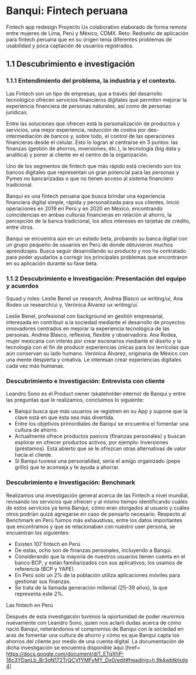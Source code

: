 # Banqui: Fintech peruana
 Fintech app redesign
Proyecto Ux colaborativo elaborado de forma remota entre mujeres de Lima, Perú y México, CDMX.
Reto: Rediseño de aplicación para fintech peruana que en su origen tenía diferentes problemas de usabilidad y poca captación de usuarios registrados.

## 1.1 Descubrimiento e investigación

### 1.1.1 Entendimiento del problema, la industria y el contexto.

Las Fintech son un tipo de empresas, que a través del desarrollo tecnológico ofrecen servicios financieros digitales que permiten mejorar la experiencia financiera de personas naturales, así como de personas jurídicas.

Entre las soluciones que ofrecen está la personalización de productos y servicios, una mejor experiencia, reducción de costos por des-intermediación de bancos y, sobre todo, el control de las operaciones financieras desde el celular. Esto lo logran al centrarse en 3 puntos: las finanzas (gestión de ahorros, inversiones, étc.), la tecnología (big data y analítica) y poner al cliente en el centro de la organización.

Uno de los segmentos de fintech que más rápido está creciendo son los bancos digitales que representan un gran potencial para las personas y Pymes no bancarizadas o que no tienen acceso al sistema financiero tradicional.

Banqui es una fintech peruana que busca brindar una experiencia financiera digital simple, rápida y personalizada para sus clientes. Inició operaciones en 2019 en Perú y en 2020 en México, encontrando coincidencias en ambas culturas financieras en relación al ahorro, la percepción de la banca tradicional, los altos intereses en tarjetas de crédito, entre otros.

Banqui se encuentra aún en un estado beta, probando su banca digital con un grupo pequeño de usuarios en Perú de donde obtuvieron muchos aprendizajes. Busca seguir desarrollando su producto y nos ha contratado para poder ayudarlos a corregir los principales problemas que encontraron en su aplicación durante su fase beta.

### 1.1.2 Descubrimiento e Investigación: Presentación del equipo y acuerdos

Squad y roles: Leslie Benel ux research, Andrea Blasco ux writing/ui, Ana Rodeo ux research/ui y, Verónica Álvarez ux writing/ui.

Leslie Benel, profesional con background en gestión empresarial, interesada en contribuir a la sociedad mediante el desarrollo de proyectos innovadores centrados en mejorar la experiencia tecnológica de las personas.
Andrea Blasco, reflexiva, flexible y observadora.
Ana Rodea, mujer mexicana con interés por crear escenarios mediante el diseño y la tecnología con el fin de producir experiencias únicas para los terrícolas que aún conservan su lado humano.
Verónica Álvarez, originaria de México con una mente despierta y creativa. Le interesan crear experiencias digitales cada vez más humanas.

### Descubrimiento e Investigación: Entrevista con cliente

Leandro Sono es el Product owner (skateholder interno) de Banqui y entre las preguntas que le realizamos, concluimos lo siguiente:

- Banqui busca que más usuarios se registren en su App y supone que la clave está en que ésta sea más divertida.
- Entre los objetivos primordiales de Banqui se encuentra el fomentar una cultura de ahorro.
- Actualmente ofrece productos pasivos (finanzas personales) y buscan explorar en ofrecer productos activos, por ejemplo: Inversiones (préstamos). Está abierto que se le ofrezcan otras alternativas de valor hacia el cliente.
- Si Banqui tuviese una personalidad, sería el amigo organizado (pepe grillo) que te aconseja y te ayuda a ahorrar.

### Descubrimiento e Investigación: Benchmark

Realizamos una investigación general acerca de las Fintech a nivel mundial, revisando los servicios que ofrecen y al mismo tiempo identificando cuáles de estos servicios ya tenía Banqui, cómo eran otorgados al usuario y cuáles otros podrían  quizá agregarse en caso de pensarlo necesario. Respecto al Benchmark en Perú fuimos más exhaustivas, entre los datos importantes que encontramos y que se relacionaban con nuestro user persona, se encuentran los siguientes:

+ Existen 107 fintech en Perú
+ De estas, ocho son de finanzas personales, incluyendo a Banqui.
+ Considerando que la mayoría de nuestros usuarios tienen cuenta en el banco BCP, y están familiarizados con sus aplicativos; los usamos de referencia (BCP y YAPE).
+ En Perú solo un 2% de la población utiliza aplicaciones móviles para gestionar sus finanzas.
+ Se trata de la llamada generación millenial (25–39 años), la que representa este 2%.

Las fintech en Perú

Después de esta investigación tuvimos la oportunidad de poder reunirnos nuevamente con Leandro Sono, quien nos aclaró dudas acerca de cómo nació Banqui, reiterándonos el compromiso de Banqui con la sociedad en aras de fomentar una cultura de ahorro y cómo es que Banqui capta los ahorros del cliente por medio de una cuenta digital. La documentación de dicha investigación se encuentra disponible aquí [href= https://docs.google.com/document/d/1_ETqXhP-16c3YDanLb_Br3qN172TrQCVfYMFyMY_Dx0/edit#heading=h.9k4wbtktxdg4]

